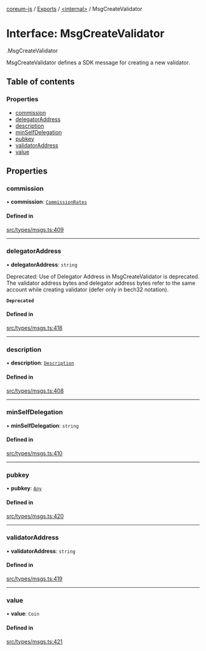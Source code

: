 [coreum-js](../README.md) / [Exports](../modules.md) / [<internal\>](../modules/internal_.md) / MsgCreateValidator

# Interface: MsgCreateValidator

[<internal>](../modules/internal_.md).MsgCreateValidator

MsgCreateValidator defines a SDK message for creating a new validator.

## Table of contents

### Properties

- [commission](internal_.MsgCreateValidator.md#commission)
- [delegatorAddress](internal_.MsgCreateValidator.md#delegatoraddress)
- [description](internal_.MsgCreateValidator.md#description)
- [minSelfDelegation](internal_.MsgCreateValidator.md#minselfdelegation)
- [pubkey](internal_.MsgCreateValidator.md#pubkey)
- [validatorAddress](internal_.MsgCreateValidator.md#validatoraddress)
- [value](internal_.MsgCreateValidator.md#value)

## Properties

### commission

• **commission**: [`CommissionRates`](../modules/internal_.md#commissionrates)

#### Defined in

[src/types/msgs.ts:409](https://github.com/PyramydLabs/coreum-js/blob/75debec/src/types/msgs.ts#L409)

___

### delegatorAddress

• **delegatorAddress**: `string`

Deprecated: Use of Delegator Address in MsgCreateValidator is deprecated.
The validator address bytes and delegator address bytes refer to the same account while creating validator (defer
only in bech32 notation).

**`Deprecated`**

#### Defined in

[src/types/msgs.ts:418](https://github.com/PyramydLabs/coreum-js/blob/75debec/src/types/msgs.ts#L418)

___

### description

• **description**: [`Description`](../modules/internal_.md#description)

#### Defined in

[src/types/msgs.ts:408](https://github.com/PyramydLabs/coreum-js/blob/75debec/src/types/msgs.ts#L408)

___

### minSelfDelegation

• **minSelfDelegation**: `string`

#### Defined in

[src/types/msgs.ts:410](https://github.com/PyramydLabs/coreum-js/blob/75debec/src/types/msgs.ts#L410)

___

### pubkey

• **pubkey**: [`Any`](../modules/internal_.md#any)

#### Defined in

[src/types/msgs.ts:420](https://github.com/PyramydLabs/coreum-js/blob/75debec/src/types/msgs.ts#L420)

___

### validatorAddress

• **validatorAddress**: `string`

#### Defined in

[src/types/msgs.ts:419](https://github.com/PyramydLabs/coreum-js/blob/75debec/src/types/msgs.ts#L419)

___

### value

• **value**: `Coin`

#### Defined in

[src/types/msgs.ts:421](https://github.com/PyramydLabs/coreum-js/blob/75debec/src/types/msgs.ts#L421)
